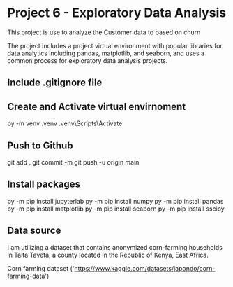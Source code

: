 # Project 6 - Exploratory Data Analysis

This project is use to analyze the Customer data to based on churn

The project includes a project virtual environment with popular libraries for data analytics including pandas, matplotlib, and seaborn, and uses a common process for exploratory data analysis projects.

## Include .gitignore file

## Create and Activate virtual envirnoment 
py -m venv .venv
.venv\Scripts\Activate

## Push to Github
git add .
git commit -m
git push -u origin main

## Install packages 
py -m pip install jupyterlab
py -m pip install numpy
py -m pip install pandas
py -m pip install matplotlib
py -m pip install seaborn
py -m pip install sscipy

## Data source
 I am utilizing a dataset that contains anonymized corn-farming households in Taita Taveta, a county located in the Republic of Kenya, East Africa.
 
Corn farming dataset ('https://www.kaggle.com/datasets/japondo/corn-farming-data')







